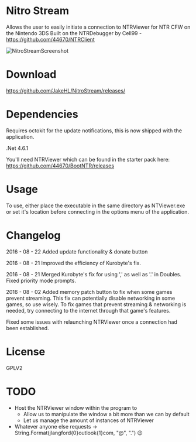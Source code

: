 # Nitro Stream
Allows the user to easily initiate a connection to NTRViewer for NTR CFW on the Nintendo 3DS
Built on the NTRDebugger by Cell99 - https://github.com/44670/NTRClient

![NitroStreamScreenshot](http://i.imgur.com/o0WLaG6g.png)

# Download
https://github.com/JakeHL/NitroStream/releases/

# Dependencies
Requires octokit for the update notifications, this is now shipped with the application.

.Net 4.6.1

You'll need NTRViewer which can be found in the starter pack here:
https://github.com/44670/BootNTR/releases

# Usage
To use, either place the executable in the same directory as NTViewer.exe or set it's location before connecting in the options menu of the application.

# Changelog
2016 - 08 - 22
Added update functionality & donate button

2016 - 08 - 21
Improved the efficiency of Kurobyte's fix.

2016 - 08 - 21
Merged Kurobyte's fix for using ',' as well as '.' in Doubles.
Fixed priority mode prompts.

2016 - 08 - 02
Added memory patch button to fix when some games prevent streaming. This fix can potentially disable networking in some games, so use wisely.
To fix games that prevent streaming & networking is needed, try connecting to the internet through that game's features.

Fixed some issues with relaunching NTRViewer once a connection had been established.


# License
GPLV2
 
# TODO
* Host the NTRViewer window within the program to
    * Allow us to manipulate the window a bit more than we can by default
    * Let us manage the amount of instances of NTRViewer
* Whatever anyone else requests -> String.Format(jlangford{0}outlook{1}com, "@", ".") 😉

